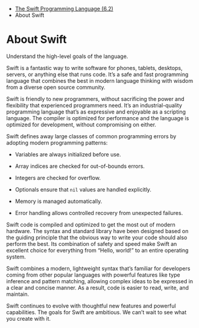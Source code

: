   * [ The Swift Programming Language (6.2) ](/swift-book/documentation/the-swift-programming-language)
  * About Swift 

# About Swift

Understand the high-level goals of the language.

Swift is a fantastic way to write software for phones, tablets, desktops,
servers, or anything else that runs code. It’s a safe and fast programming
language that combines the best in modern language thinking with wisdom from a
diverse open source community.

Swift is friendly to new programmers, without sacrificing the power and
flexibility that experienced programmers need. It’s an industrial-quality
programming language that’s as expressive and enjoyable as a scripting
language. The compiler is optimized for performance and the language is
optimized for development, without compromising on either.

Swift defines away large classes of common programming errors by adopting
modern programming patterns:

  * Variables are always initialized before use.

  * Array indices are checked for out-of-bounds errors.

  * Integers are checked for overflow.

  * Optionals ensure that `nil` values are handled explicitly.

  * Memory is managed automatically.

  * Error handling allows controlled recovery from unexpected failures.

Swift code is compiled and optimized to get the most out of modern hardware.
The syntax and standard library have been designed based on the guiding
principle that the obvious way to write your code should also perform the
best. Its combination of safety and speed make Swift an excellent choice for
everything from “Hello, world!” to an entire operating system.

Swift combines a modern, lightweight syntax that’s familiar for developers
coming from other popular languages with powerful features like type inference
and pattern matching, allowing complex ideas to be expressed in a clear and
concise manner. As a result, code is easier to read, write, and maintain.

Swift continues to evolve with thoughtful new features and powerful
capabilities. The goals for Swift are ambitious. We can’t wait to see what you
create with it.


